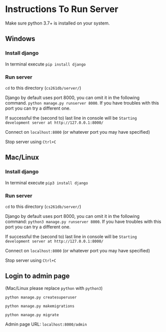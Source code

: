 # Instructions To Run Server

Make sure python 3.7+ is installed on your system.

## Windows

### Install django
In terminal execute 
`pip install django`

### Run server
`cd` to this directory (`cs261db/server/`)

Django by default uses port 8000, you can omit it in the following command.
`python manage.py runserver 8000`.
If you have troubles with this port you can try a different one.

If successful the (second to) last line in console will be
`Starting development server at http://127.0.0.1:8000/`

Connect on `localhost:8000` (or whatever port you may have specified)

Stop server using `Ctrl+C`

## Mac/Linux

### Install django
In terminal execute 
`pip3 install django`

### Run server
`cd` to this directory (`cs261db/server/`)

Django by default uses port 8000, you can omit it in the following command:
`python3 manage.py runserver 8000`.
If you have troubles with this port you can try a different one.

If successful the (second to) last line in console will be
`Starting development server at http://127.0.0.1:8000/`

Connect on `localhost:8000` (or whatever port you may have specified)

Stop server using `Ctrl+C`


## Login to admin page

(Mac/Linux please replace `python` with `python3`)

`python manage.py createsuperuser`

`python manage.py makemigrations`

`python manage.py migrate`

Admin page URL: `localhost:8000/admin`

